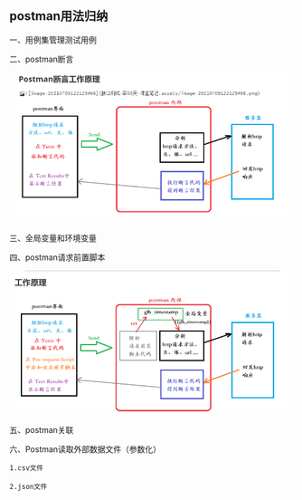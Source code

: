 ## postman用法归纳



一、用例集管理测试用例

二、postman断言



![](assets/image-20230405222823627.png)



三、全局变量和环境变量

四、postman请求前置脚本

![image-20230406004011687](assets/image-20230406004011687.png)

五、postman关联

六、Postman读取外部数据文件（参数化）

```
1.csv文件

2.json文件


```

